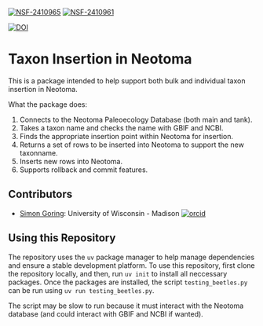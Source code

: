 [![NSF-2410965](https://img.shields.io/badge/NSF-2410965-blue.svg)](https://www.nsf.gov/awardsearch/showAward?AWD_ID=2410965&HistoricalAwards=false)
[![NSF-2410961](https://img.shields.io/badge/NSF-2410961-blue.svg)](https://www.nsf.gov/awardsearch/showAward?AWD_ID=2410961&HistoricalAwards=false)

[![DOI](https://zenodo.org/badge/939668660.svg)](https://doi.org/10.5281/zenodo.15485153)

# Taxon Insertion in Neotoma

This is a package intended to help support both bulk and individual taxon insertion in Neotoma.

What the package does:

1. Connects to the Neotoma Paleoecology Database (both main and tank).
2. Takes a taxon name and checks the name with GBIF and NCBI.
3. Finds the appropriate insertion point within Neotoma for insertion.
4. Returns a set of rows to be inserted into Neotoma to support the new taxonname.
5. Inserts new rows into Neotoma.
6. Supports rollback and commit features.

## Contributors

* [Simon Goring](http://goring.org): University of Wisconsin - Madison [![orcid](https://img.shields.io/badge/orcid-0000--0002--2700--4605-brightgreen.svg)](https://orcid.org/0000-0002-2700-4605)

## Using this Repository

The repository uses the `uv` package manager to help manage dependencies and ensure a stable development platform. To use this repository, first clone the repository locally, and then, run `uv init` to install all neccessary packages. Once the packages are installed, the script `testing_beetles.py` can be run using `uv run testing_beetles.py`.

The script may be slow to run because it must interact with the Neotoma database (and could interact with GBIF and NCBI if wanted).
